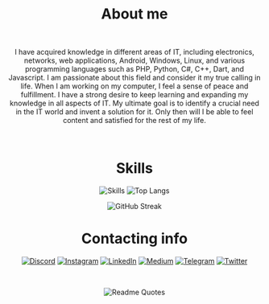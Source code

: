 

<h1 align="center">About me</h1>
<br>
<div align="center">
  
I have acquired knowledge in different areas of IT, including electronics, networks, web applications, Android, Windows, Linux, and various programming languages such as PHP, Python, C#, C++, Dart, and Javascript. I am passionate about this field and consider it my true calling in life. When I am working on my computer, I feel a sense of peace and fulfillment. I have a strong desire to keep learning and expanding my knowledge in all aspects of IT. My ultimate goal is to identify a crucial need in the IT world and invent a solution for it. Only then will I be able to feel content and satisfied for the rest of my life.



</div>

<br>
<!--
<h1 align="center">STATUS</h1>
<div align="center">
</div> --!>
    

<h1 align="center">Skills</h1>
<div align="center">
  
  ![Skills](https://skillicons.dev/icons?i=go,rust,rabbitmq,js,ts,bash,postgres,tailwind,nest,nodejs,express,laravel,mongodb,linux,cpp,arduino,raspberrypi,react,next,stackoverflow,electron&theme=dark&perline=7)
  ![Top Langs](https://github-readme-stats.vercel.app/api/top-langs/?username=jexroid&layout=compact)

  ![GitHub Streak](https://streak-stats.demolab.com/?user=jexroid)
  
  
</div>
<be>

<h1 align="center">Contacting info</h1>
<div align="center">
  
  
[![Discord](https://img.shields.io/badge/Discord-blue?style=for-the-badge&logo=discord&logoColor=white)](https://discord.gg/58yRbQNSKK) [![Instagram](https://img.shields.io/badge/Instagram-red?style=for-the-badge&logo=Instagram&logoColor=white)](https://instagram.com/jexroid) [![LinkedIn](https://img.shields.io/badge/LinkedIn-blue?style=for-the-badge&logo=linkedin&logoColor=white)](https://linkedin.com/in/jexroid) [![Medium](https://img.shields.io/badge/Medium-black?style=for-the-badge&logo=medium&logoColor=white)](https://medium.com/@jexroid) [![Telegram](https://img.shields.io/badge/jexroid-blue?style=for-the-badge&logo=telegram)](https://t.me/jexroid) [![Twitter](https://img.shields.io/badge/Twitter-blue?style=for-the-badge&logo=twitter&logoColor=white)](https://twitter.com/jexroid)

<br>
  
<div align="center">
  
  ![Readme Quotes](https://quotes-github-readme.vercel.app/api?type=border&theme=dark&border=true&quote=An%20idiot%20admires%20complexity%20a%20genius%20admires%20simplicity&author=Terry%20Davis)
  
</div>
  
<!-- ![lg](https://github-readme-stats.vercel.app/api?username=jexroid) --!>


</div>
